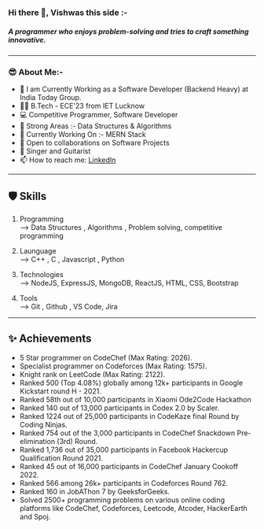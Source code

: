 ### Hi there 👋, Vishwas this side :- 
<h5>A programmer who enjoys problem-solving and tries to craft something innovative. </h5>
<hr>
<h3>😎 About Me:- </h3>
<ul>
  <li>🔭 I am Currently Working as a Software Developer (Backend Heavy) at India Today Group.</li>
  <li>👨‍🎓 B.Tech - ECE'23 from IET Lucknow</li>
  <li>💻 Competitive Programmer, Software Developer</li>
  <li>🤔 Strong Areas :- Data Structures & Algorithms</li>
  <li>🌱 Currently Working On :- MERN Stack </li>
  <li>👯 Open to collaborations on Software Projects</li>
  <li>🎤 Singer and Guitarist</li>
  <li>📫 How to reach me: <a href="https://www.linkedin.com/in/vishwas-vijay-37b0971aa/">LinkedIn</a></li>
  
</ul>

<hr>

<h2>🛡️ Skills</h2>

1) Programming <br>
       --> Data Structures , Algorithms , Problem solving, competitive programming <br>
       
2) Launguage <br>
       --> C++ , C , Javascript , Python <br>
       
3) Technologies <br>
       --> NodeJS, ExpressJS, MongoDB, ReactJS, HTML, CSS, Bootstrap <br>
       
4) Tools <br>
       --> Git , Github , VS Code, Jira

<hr>

<h2>✨ Achievements</h2>
  <ul>
    <li>5 Star programmer on CodeChef (Max Rating: 2026).</li>
    <li>Specialist programmer on Codeforces (Max Rating: 1575).</li>
    <li>Knight rank on LeetCode (Max Rating: 2122).</li>
    <li>Ranked 500 (Top 4.08%) globally among 12k+ participants in Google Kickstart round H - 2021.</li>
    <li>Ranked 58th out of 10,000 participants in Xiaomi Ode2Code Hackathon</li>
    <li>Ranked 140 out of 13,000 participants in Codex 2.0 by Scaler.</li>
    <li>Ranked 1224 out of 25,000 participants in CodeKaze final Round by Coding Ninjas.</li>
    <li>Ranked 754 out of the 3,000 participants in CodeChef Snackdown Pre-elimination (3rd) Round.</li>
    <li>Ranked 1,736 out of 35,000 participants in Facebook Hackercup Qualification Round 2021.</li>
    <li>Ranked 45 out of 16,000 participants in CodeChef January Cookoff 2022.</li>
    <li>Ranked 566 among 26k+ participants in Codeforces Round 762.</li>
    <li>Ranked 160 in JobAThon 7 by GeeksforGeeks.</li>
    <li>Solved 2500+ programming problems on various online coding platforms like CodeChef, Codeforces,
    Leetcode, Atcoder, HackerEarth and Spoj.</li>
  </ul>

<!--
**Vishdom2304/Vishdom2304** is a ✨ _special_ ✨ repository because its `README.md` (this file) appears on your GitHub profile.

Here are some ideas to get you started:

- 🔭 I’m currently working on ...
- 🌱 I’m currently learning ...
- 👯 I’m looking to collaborate on ...
- 🤔 I’m looking for help with ...
- 💬 Ask me about ...
- 📫 How to reach me: ...
- 😄 Pronouns: ...
- ⚡ Fun fact: ...
-->


